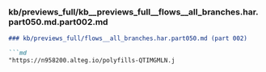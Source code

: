 ### kb/previews_full/kb__previews_full__flows__all_branches.har.part050.md.part002.md

```md
### kb/previews_full/flows__all_branches.har.part050.md (part 002)

```md
"https://n958200.alteg.io/polyfills-QTIMGMLN.j
```

```

```
